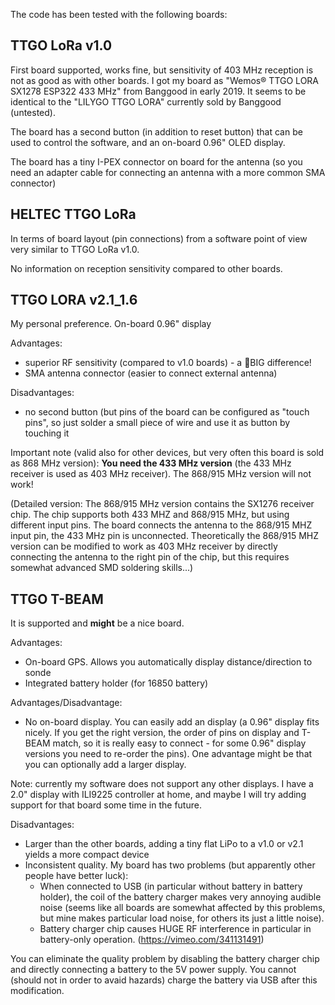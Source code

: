 The code has been tested with the following boards:

## TTGO LoRa v1.0

First board supported, works fine, but sensitivity of 403 MHz reception is not as good as with other boards.
I got my board as "Wemos® TTGO LORA SX1278 ESP322 433 MHz" from Banggood in early 2019.  It seems to be identical to the "LILYGO TTGO LORA" currently sold by Banggood (untested).

The board has a second button (in addition to reset button) that can be used to control the software, and an on-board 0.96" OLED display.

The board has a tiny I-PEX connector on board for the antenna (so you need an adapter cable for connecting an antenna with a more common SMA connector)

## HELTEC TTGO LoRa

In terms of board layout (pin connections) from a software point of view very similar to TTGO LoRa v1.0.

No information on reception sensitivity compared to other boards.


## TTGO LORA v2.1_1.6

My personal preference. On-board 0.96" display

Advantages:
- superior RF sensitivity (compared to v1.0 boards) - a BIG difference!
- SMA antenna connector (easier to connect external antenna)

Disadvantages:
- no second button (but pins of the board can be configured as "touch pins", so just solder a small piece of wire and use it as button by touching it

Important note (valid also for other devices, but very often this board is sold as 868 MHz version): **You need the 433 MHz version** (the 433 MHz receiver is used as 403 MHz receiver).
The 868/915 MHz version will not work!

(Detailed version: The 868/915 MHz version contains the SX1276 receiver chip. The chip supports both 433 MHZ and 868/915 MHz, but using different input pins. The board connects the antenna to the 868/915 MHZ input pin, the 433 MHz pin is unconnected. Theoretically the 868/915 MHZ version can be modified to work as 403 MHz receiver by directly connecting the antenna to the right pin of the chip, but this requires somewhat advanced SMD soldering skills...)


## TTGO T-BEAM

It is supported and **might** be a nice board.

Advantages:
- On-board GPS. Allows you automatically display distance/direction to sonde
- Integrated battery holder (for 16850 battery)

Advantages/Disadvantage:
- No on-board display. You can easily add an display (a 0.96" display fits nicely. If you get the right version, the order of pins on display and T-BEAM match, so it is really easy to connect - for some 0.96" display versions you need to re-order the pins). One advantage might be that you can optionally add a larger display. 

Note: currently my software does not support any other displays. I have a 2.0" display with ILI9225 controller at home, and  maybe I will try adding support for that board some time in the future.

Disadvantages:
- Larger than the other boards, adding a tiny flat LiPo to a v1.0 or v2.1 yields a more compact device
- Inconsistent quality. My board has two problems (but apparently other people have better luck):
  * When connected to USB (in particular without battery in battery holder), the coil of the battery charger makes very annoying audible noise (seems like all boards are somewhat affected by this problems, but mine makes particular load noise, for others its just a little noise).
  * Battery charger chip causes HUGE RF interference in particular in battery-only operation. (https://vimeo.com/341131491)

You can eliminate the quality problem by disabling the battery charger chip and directly connecting a battery to the 5V power supply. You cannot (should not in order to avaid hazards) charge the battery via USB after this modification.